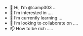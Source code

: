 - 👋 Hi, I’m @camp003 ..
- 👀 I’m interested in ....
- 🌱 I’m currently learning ...
- 💞️ I’m looking to collaborate on ....
- 📫 How to be rich .....

<!---
camp003/camp003 is a ✨ special ✨ repository because its `README.md` (this file) appears on your GitHub profile.
You can click the Preview link to take a look at your changes.
--->
